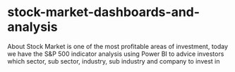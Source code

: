 # stock-market-dashboards-and-analysis
About Stock Market is one of the most profitable areas of investment, today we have the S&amp;P 500 indicator analysis using Power BI to advice investors which sector, sub sector, industry, sub industry and company to invest in
